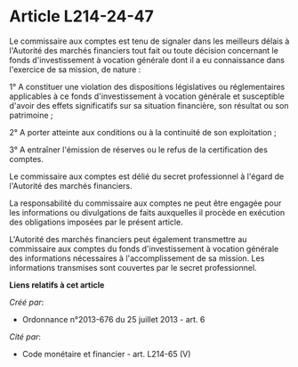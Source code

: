 # Article L214-24-47

Le commissaire aux comptes est tenu de signaler dans les meilleurs délais à l'Autorité des marchés financiers tout fait ou
toute décision concernant le fonds d'investissement à vocation générale dont il a eu connaissance dans l'exercice de sa
mission, de nature :

1° A constituer une violation des dispositions législatives ou réglementaires applicables à ce fonds d'investissement à
vocation générale et susceptible d'avoir des effets significatifs sur sa situation financière, son résultat ou son
patrimoine ;

2° A porter atteinte aux conditions ou à la continuité de son exploitation ;

3° A entraîner l'émission de réserves ou le refus de la certification des comptes.

Le commissaire aux comptes est délié du secret professionnel à l'égard de l'Autorité des marchés financiers.

La responsabilité du commissaire aux comptes ne peut être engagée pour les informations ou divulgations de faits auxquelles
il procède en exécution des obligations imposées par le présent article.

L'Autorité des marchés financiers peut également transmettre au commissaire aux comptes du fonds d'investissement à vocation
générale des informations nécessaires à l'accomplissement de sa mission. Les informations transmises sont couvertes par le
secret professionnel.

**Liens relatifs à cet article**

_Créé par_:

  - Ordonnance n°2013-676 du 25 juillet 2013 - art. 6

_Cité par_:

  - Code monétaire et financier - art. L214-65 (V)
